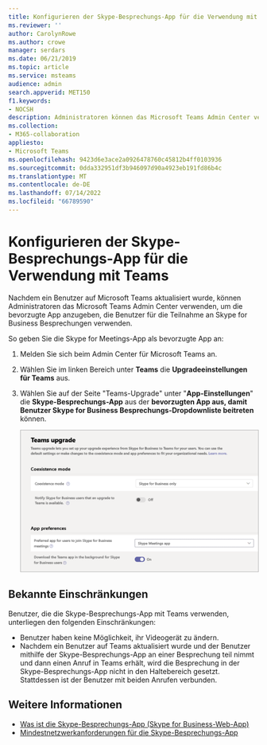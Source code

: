 ```yaml
---
title: Konfigurieren der Skype-Besprechungs-App für die Verwendung mit Teams
ms.reviewer: ''
author: CarolynRowe
ms.author: crowe
manager: serdars
ms.date: 06/21/2019
ms.topic: article
ms.service: msteams
audience: admin
search.appverid: MET150
f1.keywords:
- NOCSH
description: Administratoren können das Microsoft Teams Admin Center verwenden, um die Skype-Besprechungs-App für die Zusammenarbeit mit Teams zu konfigurieren.
ms.collection:
- M365-collaboration
appliesto:
- Microsoft Teams
ms.openlocfilehash: 9423d6e3ace2a0926478760c45812b4ff0103936
ms.sourcegitcommit: 0dda332951df3b946097d90a4923eb191fd86b4c
ms.translationtype: MT
ms.contentlocale: de-DE
ms.lasthandoff: 07/14/2022
ms.locfileid: "66789590"
---
```

# <a name="configure-the-skype-meetings-app-to-work-with-teams"></a>Konfigurieren der Skype-Besprechungs-App für die Verwendung mit Teams

Nachdem ein Benutzer auf Microsoft Teams aktualisiert wurde, können Administratoren das Microsoft Teams Admin Center verwenden, um die bevorzugte App anzugeben, die Benutzer für die Teilnahme an Skype for Business Besprechungen verwenden.

So geben Sie die Skype for Meetings-App als bevorzugte App an:

1. Melden Sie sich beim Admin Center für Microsoft Teams an.
2. Wählen Sie im linken Bereich unter **Teams** die **Upgradeeinstellungen für Teams** aus.
3. Wählen Sie auf der Seite "Teams-Upgrade" unter "**App-Einstellungen**" die **Skype-Besprechungs-App** aus der **bevorzugten App aus, damit Benutzer Skype for Business Besprechungs-Dropdownliste beitreten** können.

    ![Wählen Sie "Bevorzugte App" aus, damit Benutzer an Skype for Business Besprechungen teilnehmen können.](media/teams-configure-skype-meetings-app-to-work-with-teams-image1.png)

## <a name="known-limitations"></a>Bekannte Einschränkungen

Benutzer, die die Skype-Besprechungs-App mit Teams verwenden, unterliegen den folgenden Einschränkungen:

- Benutzer haben keine Möglichkeit, ihr Videogerät zu ändern.
- Nachdem ein Benutzer auf Teams aktualisiert wurde und der Benutzer mithilfe der Skype-Besprechungs-App an einer Besprechung teil nimmt und dann einen Anruf in Teams erhält, wird die Besprechung in der Skype-Besprechungs-App nicht in den Haltebereich gesetzt. Stattdessen ist der Benutzer mit beiden Anrufen verbunden.

## <a name="more-information"></a>Weitere Informationen

- [Was ist die Skype-Besprechungs-App (Skype for Business-Web-App)](https://support.office.microsoft.com/article/what-is-skype-meetings-app-skype-for-business-web-app-1ff3d412-718a-4982-8ff2-a4992608cdb5)
- [Mindestnetzwerkanforderungen für die Skype-Besprechungs-App](/previous-versions/office/communications/mt845808(v=ocs.16))
